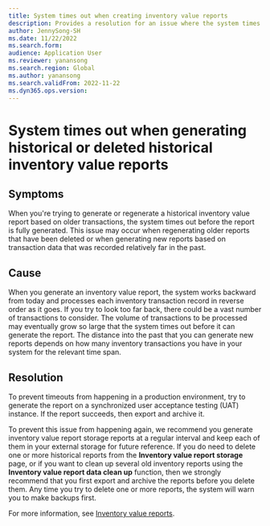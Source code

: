 ```yaml
---
title: System times out when creating inventory value reports
description: Provides a resolution for an issue where the system times out when generating or regenerating a historical inventory value report based on older transactions.
author: JennySong-SH
ms.date: 11/22/2022
ms.search.form: 
audience: Application User
ms.reviewer: yanansong
ms.search.region: Global
ms.author: yanansong
ms.search.validFrom: 2022-11-22
ms.dyn365.ops.version: 
---
```


# System times out when generating historical or deleted historical inventory value reports

## Symptoms

When you're trying to generate or regenerate a historical inventory value report based on older transactions, the system times out before the report is fully generated. This issue may occur when regenerating older reports that have been deleted or when generating new reports based on transaction data that was recorded relatively far in the past.

## Cause

When you generate an inventory value report, the system works backward from today and processes each inventory transaction record in reverse order as it goes. If you try to look too far back, there could be a vast number of transactions to consider. The volume of transactions to be processed may eventually grow so large that the system times out before it can generate the report. The distance into the past that you can generate new reports depends on how many inventory transactions you have in your system for the relevant time span.

## Resolution

To prevent timeouts from happening in a production environment, try to generate the report on a synchronized user acceptance testing (UAT) instance. If the report succeeds, then export and archive it.

To prevent this issue from happening again, we recommend you generate inventory value report storage reports at a regular interval and keep each of them in your external storage for future reference. If you do need to delete one or more historical reports from the **Inventory value report storage** page, or if you want to clean up several old inventory reports using the **Inventory value report data clean up** function, then we strongly recommend that you first export and archive the reports before you delete them. Any time you try to delete one or more reports, the system will warn you to make backups first.

For more information, see [Inventory value reports](/dynamics365/supply-chain/cost-management/inventory-value-report-storage).
